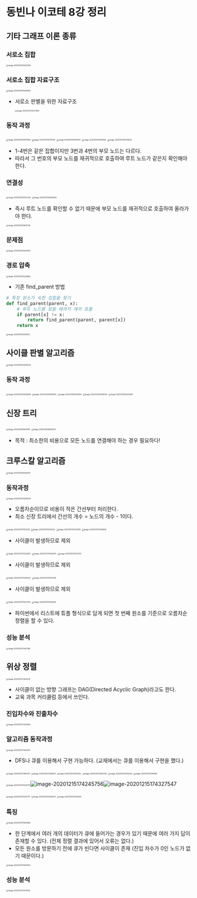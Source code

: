 



# 동빈나 이코테 8강 정리





## 기타 그래프 이론 종류





### 서로소 집합

<img src="C:\Users\user\AppData\Roaming\Typora\typora-user-images\image-20201215145422929.png" alt="image-20201215145422929" style="zoom:33%;" />



### 서로소 집합 자료구조

<img src="C:\Users\user\AppData\Roaming\Typora\typora-user-images\image-20201215145605663.png" alt="image-20201215145605663" style="zoom:33%;" />

* 서로소 판별을 위한 자료구조

  <img src="C:\Users\user\AppData\Roaming\Typora\typora-user-images\image-20201215145757800.png" alt="image-20201215145757800" style="zoom:33%;" />





### 동작 과정

<img src="C:\Users\user\AppData\Roaming\Typora\typora-user-images\image-20201215145957493.png" alt="image-20201215145957493" style="zoom:33%;" />



<img src="C:\Users\user\AppData\Roaming\Typora\typora-user-images\image-20201215150117105.png" alt="image-20201215150117105" style="zoom:33%;" />

<img src="C:\Users\user\AppData\Roaming\Typora\typora-user-images\image-20201215150140451.png" alt="image-20201215150140451" style="zoom:33%;" />



<img src="C:\Users\user\AppData\Roaming\Typora\typora-user-images\image-20201215150216584.png" alt="image-20201215150216584" style="zoom:33%;" />



<img src="C:\Users\user\AppData\Roaming\Typora\typora-user-images\image-20201215150339933.png" alt="image-20201215150339933" style="zoom:33%;" />

* 1-4번은 같은 집합이지만 3번과 4번의 부모 노드는 다르다.
* 따라서 그 번호의 부모 노드를 재귀적으로 호출하여 루트 노드가 같은지 확인해야 한다.





### 연결성



<img src="C:\Users\user\AppData\Roaming\Typora\typora-user-images\image-20201215150353335.png" alt="image-20201215150353335" style="zoom:33%;" />



<img src="C:\Users\user\AppData\Roaming\Typora\typora-user-images\image-20201215150442859.png" alt="image-20201215150442859" style="zoom:33%;" />

* 즉시 루트 노드를 확인할 수 없기 때문에 부모 노드를 재귀적으로 호출하여 올라가야 한다.

<img src="C:\Users\user\AppData\Roaming\Typora\typora-user-images\image-20201215150641736.png" alt="image-20201215150641736" style="zoom:33%;" />









### 문제점

<img src="C:\Users\user\AppData\Roaming\Typora\typora-user-images\image-20201215162023672.png" alt="image-20201215162023672" style="zoom:33%;" />









### 경로 압축

<img src="C:\Users\user\AppData\Roaming\Typora\typora-user-images\image-20201215162226862.png" alt="image-20201215162226862" style="zoom:33%;" />



* 기존 find_parent 방법

```python
# 특정 원소가 속한 집합을 찾기
def find_parent(parent, x):
    # 루트 노드를 찾을 때까지 재귀 호출
    if parent[x] != x:
        return find_parent(parent, parent[x])
    return x
```



<img src="C:\Users\user\AppData\Roaming\Typora\typora-user-images\image-20201215162518312.png" alt="image-20201215162518312" style="zoom:33%;" />









## 사이클 판별 알고리즘



<img src="C:\Users\user\AppData\Roaming\Typora\typora-user-images\image-20201215163406244.png" alt="image-20201215163406244" style="zoom:33%;" />



### 동작 과정



<img src="C:\Users\user\AppData\Roaming\Typora\typora-user-images\image-20201215164036944.png" alt="image-20201215164036944" style="zoom:33%;" />



<img src="C:\Users\user\AppData\Roaming\Typora\typora-user-images\image-20201215164100670.png" alt="image-20201215164100670" style="zoom:33%;" />



<img src="C:\Users\user\AppData\Roaming\Typora\typora-user-images\image-20201215164114094.png" alt="image-20201215164114094" style="zoom:33%;" />



<img src="C:\Users\user\AppData\Roaming\Typora\typora-user-images\image-20201215164148706.png" alt="image-20201215164148706" style="zoom:33%;" />





<img src="C:\Users\user\AppData\Roaming\Typora\typora-user-images\image-20201215164225907.png" alt="image-20201215164225907" style="zoom:33%;" />







## 신장 트리

<img src="C:\Users\user\AppData\Roaming\Typora\typora-user-images\image-20201215165635197.png" alt="image-20201215165635197" style="zoom:33%;" />



<img src="C:\Users\user\AppData\Roaming\Typora\typora-user-images\image-20201215165802972.png" alt="image-20201215165802972" style="zoom:33%;" />

* 목적 : 최소한의 비용으로 모든 노드를 연결해야 하는 경우 필요하다!





## 크루스칼 알고리즘

<img src="C:\Users\user\AppData\Roaming\Typora\typora-user-images\image-20201215165920401.png" alt="image-20201215165920401" style="zoom:33%;" />





### 동작과정



<img src="C:\Users\user\AppData\Roaming\Typora\typora-user-images\image-20201215170028038.png" alt="image-20201215170028038" style="zoom:33%;" />

* 오름차순이므로 비용이 적은 간선부터 처리한다.
* 최소 신장 트리에서 간선의 개수 = 노드의 개수 - 1이다.

<img src="C:\Users\user\AppData\Roaming\Typora\typora-user-images\image-20201215170152126.png" alt="image-20201215170152126" style="zoom:33%;" />



<img src="C:\Users\user\AppData\Roaming\Typora\typora-user-images\image-20201215170215522.png" alt="image-20201215170215522" style="zoom:33%;" />



<img src="C:\Users\user\AppData\Roaming\Typora\typora-user-images\image-20201215170235108.png" alt="image-20201215170235108" style="zoom:33%;" />

<img src="C:\Users\user\AppData\Roaming\Typora\typora-user-images\image-20201215170309830.png" alt="image-20201215170309830" style="zoom:33%;" />

* 사이클이 발생하므로 제외

<img src="C:\Users\user\AppData\Roaming\Typora\typora-user-images\image-20201215170322820.png" alt="image-20201215170322820" style="zoom:33%;" />





<img src="C:\Users\user\AppData\Roaming\Typora\typora-user-images\image-20201215170329474.png" alt="image-20201215170329474" style="zoom:33%;" />



<img src="C:\Users\user\AppData\Roaming\Typora\typora-user-images\image-20201215170337127.png" alt="image-20201215170337127" style="zoom:33%;" />

* 사이클이 발생하므로 제외

<img src="C:\Users\user\AppData\Roaming\Typora\typora-user-images\image-20201215170344022.png" alt="image-20201215170344022" style="zoom:33%;" />



<img src="C:\Users\user\AppData\Roaming\Typora\typora-user-images\image-20201215170354139.png" alt="image-20201215170354139" style="zoom:33%;" />

* 사이클이 발생하므로 제외





<img src="C:\Users\user\AppData\Roaming\Typora\typora-user-images\image-20201215170527283.png" alt="image-20201215170527283" style="zoom:33%;" />

<img src="C:\Users\user\AppData\Roaming\Typora\typora-user-images\image-20201215170539076.png" alt="image-20201215170539076" style="zoom:33%;" />

* 파이썬에서 리스트에 튜플 형식으로 담게 되면 첫 번째 원소를 기준으로 오름차순 정렬을 할 수 있다.





### 성능 분석

<img src="C:\Users\user\AppData\Roaming\Typora\typora-user-images\image-20201215172457198.png" alt="image-20201215172457198" style="zoom:33%;" />







## 위상 정렬



<img src="C:\Users\user\AppData\Roaming\Typora\typora-user-images\image-20201215172929315.png" alt="image-20201215172929315" style="zoom:33%;" />

* 사이클이 없는 방향 그래프는 DAG(Directed Acyclic Graph)라고도 한다.
* 교육 과목 커리큘럼 등에서 쓰인다.





### 진입차수와 진출차수

<img src="C:\Users\user\AppData\Roaming\Typora\typora-user-images\image-20201215173332834.png" alt="image-20201215173332834" style="zoom:33%;" />



### 알고리즘 동작과정

<img src="C:\Users\user\AppData\Roaming\Typora\typora-user-images\image-20201215173445118.png" alt="image-20201215173445118" style="zoom:33%;" />

* DFS나 큐를 이용해서 구현 가능하다. (교재에서는 큐를 이용해서 구현을 했다.)



<img src="C:\Users\user\AppData\Roaming\Typora\typora-user-images\image-20201215173905471.png" alt="image-20201215173905471" style="zoom:33%;" />

<img src="C:\Users\user\AppData\Roaming\Typora\typora-user-images\image-20201215173938914.png" alt="image-20201215173938914" style="zoom:33%;" />

<img src="C:\Users\user\AppData\Roaming\Typora\typora-user-images\image-20201215174021452.png" alt="image-20201215174021452" style="zoom:33%;" />

<img src="C:\Users\user\AppData\Roaming\Typora\typora-user-images\image-20201215174043259.png" alt="image-20201215174043259" style="zoom:33%;" />

<img src="C:\Users\user\AppData\Roaming\Typora\typora-user-images\image-20201215174132229.png" alt="image-20201215174132229" style="zoom:33%;" />

<img src="C:\Users\user\AppData\Roaming\Typora\typora-user-images\image-20201215174141095.png" alt="image-20201215174141095" style="zoom:33%;" />

<img src="C:\Users\user\AppData\Roaming\Typora\typora-user-images\image-20201215174235757.png" alt="image-20201215174235757" style="zoom:33%;" />![image-20201215174245756](C:\Users\user\AppData\Roaming\Typora\typora-user-images\image-20201215174245756.png)![image-20201215174327547](C:\Users\user\AppData\Roaming\Typora\typora-user-images\image-20201215174327547.png)

<img src="C:\Users\user\AppData\Roaming\Typora\typora-user-images\image-20201215174337170.png" alt="image-20201215174337170" style="zoom:33%;" />

<img src="C:\Users\user\AppData\Roaming\Typora\typora-user-images\image-20201215174348274.png" alt="image-20201215174348274" style="zoom:33%;" />



<img src="C:\Users\user\AppData\Roaming\Typora\typora-user-images\image-20201215174359204.png" alt="image-20201215174359204" style="zoom:33%;" />



### 특징

<img src="C:\Users\user\AppData\Roaming\Typora\typora-user-images\image-20201215174653863.png" alt="image-20201215174653863" style="zoom:33%;" />

* 한 단계에서 여러 개의 데이터가 큐에 들어가는 경우가 있기 때문에 여러 가지 답이 존재할 수 있다. (전체 정렬 결과에 있어서 오류는 없다.)
* 모든 원소를 방문하기 전에 큐가 빈다면 사이클이 존재 (진입 차수가 0인 노드가 없기 때문이다.)



<img src="C:\Users\user\AppData\Roaming\Typora\typora-user-images\image-20201215174947853.png" alt="image-20201215174947853" style="zoom:33%;" />







### 성능 분석

<img src="C:\Users\user\AppData\Roaming\Typora\typora-user-images\image-20201215175014545.png" alt="image-20201215175014545" style="zoom:33%;" />



